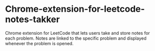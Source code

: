 # Chrome-extension-for-leetcode-notes-takker
Chrome extension for LeetCode that lets users take and store notes for each problem. Notes are linked to the specific problem and displayed whenever the problem is opened.
